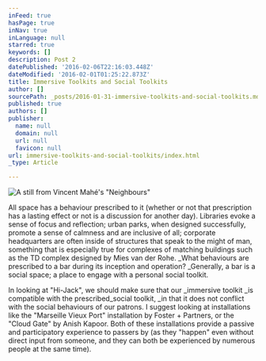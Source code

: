 ```yaml
---
inFeed: true
hasPage: true
inNav: true
inLanguage: null
starred: true
keywords: []
description: Post 2
datePublished: '2016-02-06T22:16:03.448Z'
dateModified: '2016-02-01T01:25:22.873Z'
title: Immersive Toolkits and Social Toolkits
author: []
sourcePath: _posts/2016-01-31-immersive-toolkits-and-social-toolkits.md
published: true
authors: []
publisher:
  name: null
  domain: null
  url: null
  favicon: null
url: immersive-toolkits-and-social-toolkits/index.html
_type: Article

---
```

![A still from Vincent Mahé's "Neighbours"](https://the-grid-user-content.s3-us-west-2.amazonaws.com/c3ad48b8-35b6-496f-a1b7-a914a16a349f.jpg)

All space has a behaviour prescribed to it (whether or not that prescription has a lasting effect or not is a discussion for another day). Libraries evoke a sense of focus and reflection; urban parks, when designed successfully, promote a sense of calmness and are inclusive of all; corporate headquarters are often inside of structures that speak to the might of man, something that is especially true for complexes of matching buildings such as the TD complex designed by Mies van der Rohe. _What behaviours are prescribed to a bar during its inception and operation? _Generally, a bar is a social space; a place to engage with a personal social toolkit. 

In looking at "Hi-Jack", we should make sure that our _immersive toolkit _is compatible with the prescribed_social toolkit, _in that it does not conflict with the social behaviours of our patrons. I suggest looking at installations like the "Marseille Vieux Port" installation by Foster + Partners, or the "Cloud Gate" by Anish Kapoor. Both of these installations provide a passive and participatory experience to passers by (as they "happen" even without direct input from someone, and they can both be experienced by numerous people at the same time).